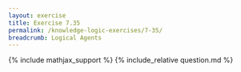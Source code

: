 ```yaml
---
layout: exercise
title: Exercise 7.35
permalink: /knowledge-logic-exercises/7-35/
breadcrumb: Logical Agents
---
```


{% include mathjax_support %}
{% include_relative question.md %}
